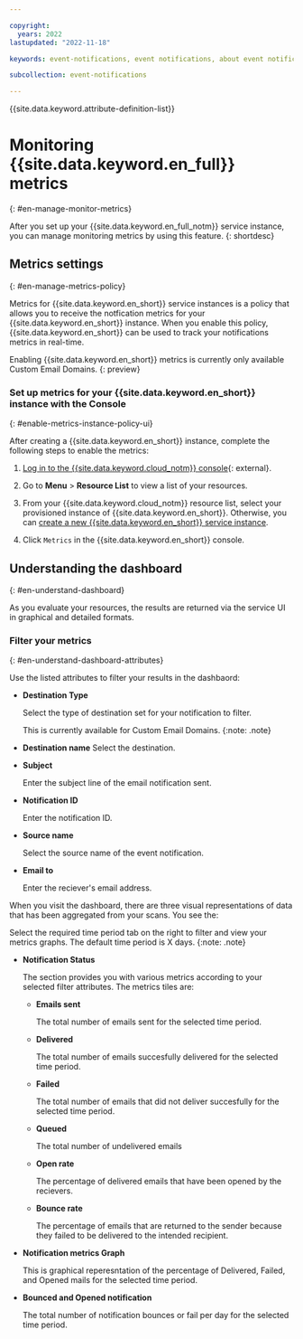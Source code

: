 ```yaml
---

copyright:
  years: 2022
lastupdated: "2022-11-18"

keywords: event-notifications, event notifications, about event notifications, data security, compliance, data security and compliance, ciphers

subcollection: event-notifications

---
```


{{site.data.keyword.attribute-definition-list}}

# Monitoring {{site.data.keyword.en_full}} metrics
{: #en-manage-monitor-metrics}

After you set up your {{site.data.keyword.en_full_notm}} service
instance, you can manage monitoring metrics by using this feature.
{: shortdesc}

## Metrics settings
{: #en-manage-metrics-policy}

Metrics for {{site.data.keyword.en_short}} service instances is
a policy that allows you to receive the notfication metrics for your
{{site.data.keyword.en_short}} instance. When you enable this
policy, {{site.data.keyword.en_short}} can be used to track your notifications metrics in real-time.

Enabling {{site.data.keyword.en_short}} metrics is currently only available
Custom Email Domains.
{: preview}

### Set up metrics for your {{site.data.keyword.en_short}} instance with the Console
{: #enable-metrics-instance-policy-ui}

After creating a {{site.data.keyword.en_short}} instance, complete the following steps to enable the metrics:

1. [Log in to the {{site.data.keyword.cloud_notm}} console](/login/){: external}.

1. Go to **Menu** &gt; **Resource List** to view a list of your resources.

1. From your {{site.data.keyword.cloud_notm}} resource list, select your
    provisioned instance of {{site.data.keyword.en_short}}.
    Otherwise, you can [create a new {{site.data.keyword.en_short}} service instance](/docs/event-notifications?topic=event-notifications-en-create-en-instance).

1. Click `Metrics` in the {{site.data.keyword.en_short}} console.

## Understanding the dashboard
{: #en-understand-dashboard}

As you evaluate your resources, the results are returned via the service UI in graphical and detailed formats.

### Filter your metrics
{: #en-understand-dashboard-attributes}

Use the listed attributes to filter your results in the dashbaord:

 * **Destination Type**

   Select the type of destination set for your notification to filter.

   This is currently available for Custom Email Domains.
   {:note: .note}


 * **Destination name**
   Select the destination.

 * **Subject**

   Enter the subject line of the email notification sent.

 * **Notification ID**

   Enter the notification ID.

 * **Source name**

   Select the source name of the event notification.

 * **Email to**

   Enter the reciever's email address.


When you visit the dashboard, there are three visual representations of data that has been aggregated from your scans. You see the:

Select the required time period tab on the right to filter and view your metrics graphs. The default time period is X days.
{:note: .note}

* **Notification Status**

   The section provides you with various metrics according to your selected filter attributes. The metrics tiles are:

    * **Emails sent**

        The total number of emails sent for the selected time period.

    * **Delivered**

        The total number of emails succesfully delivered for the selected time period.

    * **Failed**

        The total number of emails that did not deliver succesfully for the selected time period.

    * **Queued**

        The total number of undelivered emails

    * **Open rate**

        The percentage of delivered emails that have been opened by the recievers.

    * **Bounce rate**

        The percentage of emails that are returned to the sender because they failed to be delivered to the intended recipient.

* **Notification metrics Graph**

   This is graphical reperesntation of the percentage of Delivered, Failed, and Opened mails for the selected time period.

* **Bounced and Opened notification**

    The total number of notification bounces or fail per day for the selected time period.
